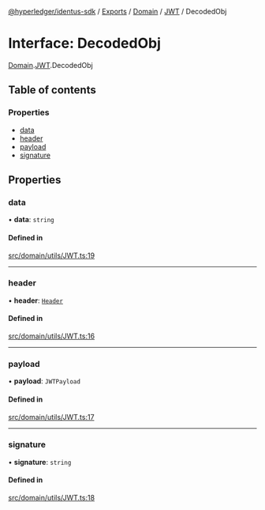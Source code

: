 [@hyperledger/identus-sdk](../README.md) / [Exports](../modules.md) / [Domain](../modules/Domain.md) / [JWT](../modules/Domain.JWT.md) / DecodedObj

# Interface: DecodedObj

[Domain](../modules/Domain.md).[JWT](../modules/Domain.JWT.md).DecodedObj

## Table of contents

### Properties

- [data](Domain.JWT.DecodedObj.md#data)
- [header](Domain.JWT.DecodedObj.md#header)
- [payload](Domain.JWT.DecodedObj.md#payload)
- [signature](Domain.JWT.DecodedObj.md#signature)

## Properties

### data

• **data**: `string`

#### Defined in

[src/domain/utils/JWT.ts:19](https://github.com/hyperledger-identus/sdk-ts/blob/d44afc3403bdd5cf86219cd263be20ea744f4706/src/domain/utils/JWT.ts#L19)

___

### header

• **header**: [`Header`](Domain.JWT.Header.md)

#### Defined in

[src/domain/utils/JWT.ts:16](https://github.com/hyperledger-identus/sdk-ts/blob/d44afc3403bdd5cf86219cd263be20ea744f4706/src/domain/utils/JWT.ts#L16)

___

### payload

• **payload**: `JWTPayload`

#### Defined in

[src/domain/utils/JWT.ts:17](https://github.com/hyperledger-identus/sdk-ts/blob/d44afc3403bdd5cf86219cd263be20ea744f4706/src/domain/utils/JWT.ts#L17)

___

### signature

• **signature**: `string`

#### Defined in

[src/domain/utils/JWT.ts:18](https://github.com/hyperledger-identus/sdk-ts/blob/d44afc3403bdd5cf86219cd263be20ea744f4706/src/domain/utils/JWT.ts#L18)
